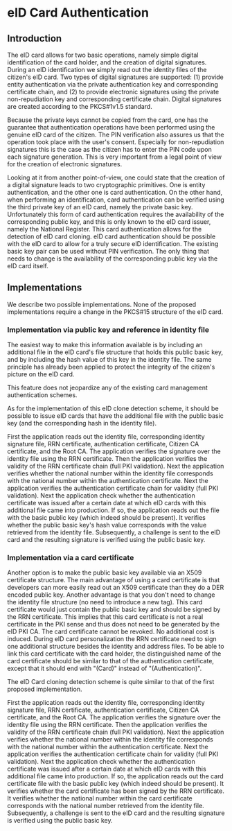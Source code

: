 # eID Card Authentication #

## Introduction ##

The eID card allows for two basic operations, namely simple digital
identification of the card holder, and the creation of digital signatures.
During an eID identification we simply read out the identity files of the
citizen's eID card.  Two types of digital signatures are supported: (1)
provide entity authentication via the private authentication key and
corresponding certificate chain, and (2) to provide electronic signatures
using the private non-repudiation key and corresponding certificate chain.
Digital signatures are created according to the PKCS#1v1.5 standard.

Because the private keys cannot be copied from the card, one has the
guarantee that authentication operations have been performed using the
genuine eID card of the citizen. The PIN verification also assures us that
the operation took place with the user's consent. Especially for
non-repudiation signatures this is the case as the citizen has to enter
the PIN code upon each signature generation.  This is very important from
a legal point of view for the creation of electronic signatures.

Looking at it from another point-of-view, one could state that the
creation of a digital signature leads to two cryptographic primitives.
One is entity authentication, and the other one is card authentication. On
the other hand, when performing an identification, card authentication can
be verified using the third private key of an eID card, namely the private
basic key.  Unfortunately this form of card authentication requires the
availability of the corresponding public key, and this is only known to
the eID card issuer, namely the National Register.  This card
authentication allows for the detection of eID card cloning.  eID card
authentication should be possible with the eID card to allow for a truly
secure eID identification.  The existing basic key pair can be used
without PIN verification. The only thing that needs to change is the
availability of the corresponding public key via the eID card itself.

## Implementations ##

We describe two possible implementations. None of the proposed implementations require a change in the PKCS#15 structure of the eID card.

### Implementation via public key and reference in identity file ###

The easiest way to make this information available is by including an
additional file in the eID card's file structure that holds this public
basic key, and by including the hash value of this key in the identity
file.  The same principle has already been applied to protect the
integrity of the citizen's picture on the eID card.

This feature does not jeopardize any of the existing card management
authentication schemes.

As for the implementation of this eID clone detection scheme, it should be
possible to issue eID cards that have the additional file with the public
basic key (and the corresponding hash in the identity file).

First the application reads out the identity file, corresponding identity
signature file, RRN certificate, authentication certificate, Citizen CA
certificate, and the Root CA. The application verifies the signature over
the identity file using the RRN certificate. Then the application verifies
the validity of the RRN certificate chain (full PKI validation). Next the
application verifies whether the national number within the identity file
corresponds with the national number within the authentication
certificate. Next the application verifies the authentication certificate
chain for validity (full PKI validation). Next the application check
whether the authentication certificate was issued after a certain date at
which eID cards with this additional file came into production. If so, the
application reads out the file with the basic public key (which indeed
should be present). It verifies whether the public basic key's hash value
corresponds with the value retrieved from the identity file. Subsequently,
a challenge is sent to the eID card and the resulting signature is
verified using the public basic key.

### Implementation via a card certificate ###

Another option is to make the public basic key available via an X509 certificate structure. The main advantage of using a card certificate is that developers can more easily read out an X509 certificate than they do a DER encoded public key. Another advantage is that you don't need to change the identity file structure (no need to introduce a new tag). This card certificate would just contain the public basic key and should be signed by the RRN certificate. This implies that this card certificate is not a real certificate in the PKI sense and thus does not need to be generated by the eID PKI CA. The card certificate cannot be revoked. No additional cost is induced. During eID card personalization the RRN certificate need to sign one additional structure besides the identity and address files. To be able to link this card certificate with the card holder, the distinguished name of the card certificate should be similar to that of the authentication certificate, except that it should end with "(Card)" instead of "(Authentication)".

The eID Card cloning detection scheme is quite similar to that of the first proposed implementation.

First the application reads out the identity file, corresponding identity
signature file, RRN certificate, authentication certificate, Citizen CA
certificate, and the Root CA. The application verifies the signature over
the identity file using the RRN certificate. Then the application verifies
the validity of the RRN certificate chain (full PKI validation). Next the
application verifies whether the national number within the identity file
corresponds with the national number within the authentication
certificate. Next the application verifies the authentication certificate
chain for validity (full PKI validation). Next the application check
whether the authentication certificate was issued after a certain date at
which eID cards with this additional file came into production. If so, the
application reads out the card certificate file with the basic public key (which indeed
should be present). It verifies whether the card certificate has been signed by the RRN certificate. It verifies whether the national number within the card certificate corresponds with the national number retrieved from the identity file. Subsequently,
a challenge is sent to the eID card and the resulting signature is verified using the public basic key.